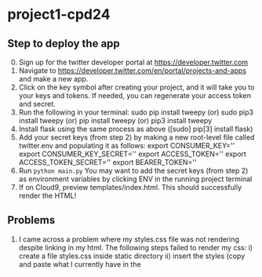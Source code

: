 # project1-cpd24

## Step to deploy the app
0. Sign up for the twitter developer portal at https://developer.twitter.com
1. Navigate to https://developer.twitter.com/en/portal/projects-and-apps and make a new app.
2. Click on the key symbol after creating your project, and it will take you to your keys and tokens.
    If needed, you can regenerate your access token and secret.
3. Run the following in your terminal:
    sudo pip install tweepy
    (or) sudo pip3 install tweepy
    (or) pip install tweepy
    (or) pip3 install tweepy
4. Install flask using the same process as above ([sudo] pip[3] install flask)
5. Add your secret keys (from step 2) by making a new root-level file called twitter.env and populating it as follows:
    export CONSUMER_KEY=''
    export CONSUMER_KEY_SECRET=''
    export ACCESS_TOKEN=''
    export ACCESS_TOKEN_SECRET=''
    export BEARER_TOKEN=''
6. Run `python main.py`
    You may want to add the secret keys (from step 2) as environment variables by clicking ENV in the running project terminal
7. If on Cloud9, preview templates/index.html. This should successfully render the HTML!

## Problems
1. I came across a problem where my styles.css file was not rendering despite linking in my html. The following steps failed to render my css:
    i) create a file styles.css inside static directory
    ii) insert the styles (copy and paste what I currently have in the <style/> tags in index.html)
    iii) link the style sheet to my html inside the `<head/>` tags
      `<link rel="stylesheet" href="static/styles.css">`
    iii) re-run and preview the app
  My solution was to just add my css to index.html in the header using `<style/>` tags. 
  
 ## Technical Issues
 1. At one point I was getting errors because I confused which version of the API I was using. v1.1 and v2 have different query urls
    v1.1: `https://api.twitter.com/1.1/search/tweets.json` followed by q={keywords}
    v2: `https://api.twitter.com/2/tweets/search/recent` followed by query={keywords}
    You'll notice each version has different query parameters as well. 
    Read more for v1.1: https://developer.twitter.com/en/docs/twitter-api/v1/tweets/search/api-reference/get-search-tweets
    Read more for v2: https://developer.twitter.com/en/docs/twitter-api/tweets/search/api-reference/get-tweets-search-recent#requests
    
 2. Parsing the date/time caused some confusion because I didn't know what the last part of the format was. A sample date/time returned from a tweet is: 2020-07-06T04:11:35.000Z
    There wasn't any documentation for what the .000Z was, a d quick search determined it was the milliseconds and timezone. I decided that this information wasn't needed for this project
    
 3. In order to query the user object, I needed to specify an expansion in the url. For this, I found this page in the doc that helped clarify what expansions were: https://developer.twitter.com/en/docs/twitter-api/expansions
    In my url, I added `expansions=author_id` to get the user data. 

# Additional Future Features
1. Add the user's profile picture to the tweet. I would do this by following these instructions: https://developer.twitter.com/en/docs/twitter-api/v1/accounts-and-users/user-profile-images-and-banners
    In short, the user object has a field `profile_image_url` which I would pass to the html and display in <img/> tags.
